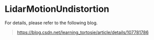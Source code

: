# LidarMotionUndistortion

For details, please refer to the following blog.

> https://blog.csdn.net/learning_tortosie/article/details/107781786
